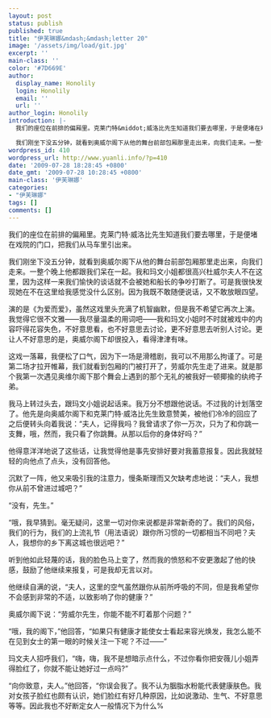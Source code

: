 ```yaml
---
layout: post
status: publish
published: true
title: "伊芙琳娜&mdash;&mdash;letter 20"
image: '/assets/img/load/git.jpg'
excerpt: ''
main-class: ''
color: '#7D669E'
author:
  display_name: Honolily
  login: Honolily
  email: ''
  url: ''
author_login: Honolily
introduction: |-
  我们的座位在前排的偏厢里。克莱门特&middot;威洛比先生知道我们要去哪里，于是便堵在戏院的门口，把我们从马车里引出来。

  我们刚坐下没五分钟，就看到奥威尔阁下从他的舞台前部包厢那里走出来，向我们走来。一整个晚上他都跟我们呆在一起。我和玛文小姐都很高兴杜威尔夫人不在这里，因为这样一来我们愉快的谈话就不会被她和船长的争吵打断了。可是我很快发现她在不在这里给我感觉没什么区别。因为我既不敢随便说话，又不敢放眼四望。
wordpress_id: 410
wordpress_url: http://www.yuanli.info/?p=410
date: '2009-07-28 18:28:45 +0800'
date_gmt: '2009-07-28 10:28:45 +0800'
main-class: '伊芙琳娜'
categories:
- "伊芙琳娜"
tags: []
comments: []
---
```

我们的座位在前排的偏厢里。克莱门特&middot;威洛比先生知道我们要去哪里，于是便堵在戏院的门口，把我们从马车里引出来。

我们刚坐下没五分钟，就看到奥威尔阁下从他的舞台前部包厢那里走出来，向我们走来。一整个晚上他都跟我们呆在一起。我和玛文小姐都很高兴杜威尔夫人不在这里，因为这样一来我们愉快的谈话就不会被她和船长的争吵打断了。可是我很快发现她在不在这里给我感觉没什么区别。因为我既不敢随便说话，又不敢放眼四望。

演的是《为爱而爱》，虽然这戏里头充满了机智幽默，但是我不希望它再次上演。我觉得它很不文雅&mdash;&mdash;我尽量温柔的用词吧&mdash;&mdash;我和玛文小姐时不时就被戏中的内容吓得花容失色，不好意思看，也不好意思去讨论，更不好意思去听别人讨论。更让人不好意思的是，奥威尔阁下却很投入，看得津津有味。

这戏一落幕，我便松了口气，因为下一场是滑稽剧，我可以不用那么拘谨了。可是第二场才拉开帷幕，我们就看到包厢的门被打开了，劳威尔先生走了进来。就是那个我第一次遇见奥维尔阁下那个舞会上遇到的那个无礼的被我好一顿揶揄的纨绔子弟。

我马上转过头去，跟玛文小姐说起话来。我万分不想跟他说话。不过我的计划落空了。他先是向奥威尔阁下和克莱门特&middot;威洛比先生致意赞美，被他们冷冷的回应了之后便转头向着我说：&ldquo;夫人，记得我吗？我曾请求了你一万次，只为了和你跳一支舞，哦，然而，我只看了你跳舞。从那以后你的身体好吗？&rdquo;

他得意洋洋地说了这些话，让我觉得他是事先安排好要对我蓄意报复。因此我就轻轻的向他点了点头，没有回答他。

沉默了一阵，他又来吸引我的注意力，慢条斯理而又欠缺考虑地说：&ldquo;夫人，我想你从前不曾进过城吧？&rdquo;

&ldquo;没有，先生。&rdquo;

&ldquo;哦，我早猜到。毫无疑问，这里一切对你来说都是非常新奇的了。我们的风俗，我们的行为，我们的上流礼节（用法语说）跟你所习惯的一切都相当不同吧？夫人，我想你的乡下离这城也很远吧？&rdquo;

听到他如此轻蔑的话，我的脸色马上变了，然而我的愤怒和不安更激起了他的快感，鼓励了他继续来报复，可是我却无言以对。

他继续自满的说，&ldquo;夫人，这里的空气虽然跟你从前所呼吸的不同，但是我希望你不会感到非常的不适，以致影响了你的健康？&rdquo;

奥威尔阁下说：&ldquo;劳威尔先生，你能不能不盯着那个问题？&rdquo;

&ldquo;哦，我的阁下，&rdquo;他回答，&ldquo;如果只有健康才能使女士看起来容光焕发，我怎么能不在见到女士的第一眼的时候关注一下呢？不过&mdash;&mdash;&rdquo;

玛文夫人招呼我们，&ldquo;嗨，嗨，我不是想暗示点什么，不过你看你把安薇儿小姐弄得脸红了，你就不能让她好过一点吗?&rdquo;

&ldquo;向你致意，夫人。&rdquo;他回答，&ldquo;你误会我了。我不认为胭脂水粉能代表健康肤色。我对女孩子脸红也颇有认识，她们脸红有好几种原因，比如说激动、生气、不好意思等等。因此我也不好断定女人一般情况下为什么%

